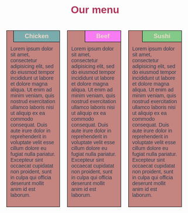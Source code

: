 <!DOCTYPE html>
<html style="box-sizing: inherit;">
<head style="box-sizing: inherit;">
<meta charset="utf-8" style="box-sizing: inherit;">
<meta name="viewport" content="width=device-width, initial-scale=1" style="box-sizing: inherit;">

<link rel="stylesheet" href="module2-solution%20bautista%20css%20file.css" style="box-sizing: inherit;">
</head>
<body style='box-sizing:inherit;font-family:"Verdana", Helvetica, Arial, sans-serif;'>
<div class="row" style="box-sizing:inherit;width:100%;padding:0 10px;">
 <h1 style="box-sizing:inherit;font-size:200%;margin:30px 0;text-align:center;color:#ad3257;">Our menu</h1>
 <div class="col col-lg-4 " style="box-sizing:inherit;float:left;width:33%;">
 <div id="chicken" class="content" style="box-sizing:inherit;color:#2c3e50;border:1px solid #000;padding:0 10px 10px 10px;margin:10px;background-color:#c48480;">
 <h2 style="box-sizing:inherit;color:#ebdac7;font-size:120%;float:right;margin:0 -10px 10px 0;padding:5px 30px;border-bottom:1px solid #000;border-left:1px solid #000;background-color:#7bacad;">Chicken</h2>
      <p style="box-sizing:inherit;clear:right;">Lorem ipsum dolor sit amet, consectetur adipisicing elit, sed do eiusmod
      tempor incididunt ut labore et dolore magna aliqua. Ut enim ad minim veniam,
      quis nostrud exercitation ullamco laboris nisi ut aliquip ex ea commodo
      consequat. Duis aute irure dolor in reprehenderit in voluptate velit esse
      cillum dolore eu fugiat nulla pariatur. Excepteur sint occaecat cupidatat non
      proident, sunt in culpa qui officia deserunt mollit anim id est laborum.</p>
</div>
</div>
 
 
<div class="col col-lg-4 " style="box-sizing:inherit;float:left;width:33%;">
  <div id="beef" class="content" style="box-sizing:inherit;color:#2c3e50;border:1px solid #000;padding:0 10px 10px 10px;margin:10px;background-color:#c48480;">
      <h2 style="box-sizing:inherit;color:#ebdac7;font-size:120%;float:right;margin:0 -10px 10px 0;padding:5px 30px;border-bottom:1px solid #000;border-left:1px solid #000;background-color:#f77cf3;">Beef</h2>
      <p style="box-sizing:inherit;clear:right;">Lorem ipsum dolor sit amet, consectetur adipisicing elit, sed do eiusmod
      tempor incididunt ut labore et dolore magna aliqua. Ut enim ad minim veniam,
      quis nostrud exercitation ullamco laboris nisi ut aliquip ex ea commodo
      consequat. Duis aute irure dolor in reprehenderit in voluptate velit esse
      cillum dolore eu fugiat nulla pariatur. Excepteur sint occaecat cupidatat non
      proident, sunt in culpa qui officia deserunt mollit anim id est laborum.</p>
    </div>
  </div>
 
 
  <div class="col col-lg-4 " style="box-sizing:inherit;float:left;width:33%;">
    <div id="sushi" class="content" style="box-sizing:inherit;color:#2c3e50;border:1px solid #000;padding:0 10px 10px 10px;margin:10px;background-color:#c48480;">
      <h2 style="box-sizing:inherit;color:#ebdac7;font-size:120%;float:right;margin:0 -10px 10px 0;padding:5px 30px;border-bottom:1px solid #000;border-left:1px solid #000;background-color:#83c988;">Sushi</h2>
      <p style="box-sizing:inherit;clear:right;">Lorem ipsum dolor sit amet, consectetur adipisicing elit, sed do eiusmod
      tempor incididunt ut labore et dolore magna aliqua. Ut enim ad minim veniam,
      quis nostrud exercitation ullamco laboris nisi ut aliquip ex ea commodo
      consequat. Duis aute irure dolor in reprehenderit in voluptate velit esse
      cillum dolore eu fugiat nulla pariatur. Excepteur sint occaecat cupidatat non
      proident, sunt in culpa qui officia deserunt mollit anim id est laborum.</p>
    </div>
  </div>
 
 
  <div class="clear" style="box-sizing:inherit;clear:both;"></div>
</div>
 
</body>
</html>
